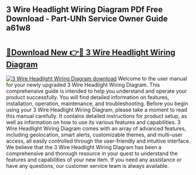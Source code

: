 ## 3 Wire Headlight Wiring Diagram PDf Free Download - Part-UNh Service Owner Guide a61w8

# <h2><a href="http://dfmcs9c.blite.top/?on=3+Wire+Headlight+Wiring+Diagram">🔗Download New 👉🔴 3 Wire Headlight Wiring Diagram</a></h2>

[![3 Wire Headlight Wiring Diagram download](https://i.imgur.com/lujVjoI.png)](http://dfmcs9c.blite.top/?on=3+Wire+Headlight+Wiring+Diagram)
Welcome to the user manual for your newly upgraded 3 Wire Headlight Wiring Diagram. This comprehensive guide is intended to help you understand and operate your product successfully. You will find detailed information on features, installation, operation, maintenance, and troubleshooting. Before you begin using your 3 Wire Headlight Wiring Diagram, please take a moment to read this manual carefully. It contains detailed instructions for product setup, as well as information on how to use its various features and capabilities. 3 Wire Headlight Wiring Diagram comes with an array of advanced features, including geolocation, smart alerts, customizable themes, and multi-user access, all easily controlled through the user-friendly and intuitive interface. We believe that the 3 Wire Headlight Wiring Diagram has been a comprehensive and thorough resource in your quest to understand the features and capabilities of your new item. If you need any assistance or have any questions, our customer service team is always available.
